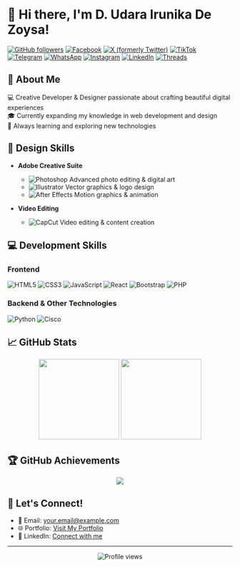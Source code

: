 # 👋 Hi there, I'm D. Udara Irunika De Zoysa!

[![GitHub followers](https://img.shields.io/github/followers/UdaraIrunika?label=Follow&style=social)](https://github.com/UdaraIrunika)
[![Facebook](https://img.shields.io/badge/Facebook-1877F2?style=flat&logo=facebook&logoColor=white)](https://facebook.com/yourusername)
[![X (formerly Twitter)](https://img.shields.io/badge/X-1DA1F2?style=flat&logo=x&logoColor=white)](https://x.com/yourusername)
[![TikTok](https://img.shields.io/badge/TikTok-000000?style=flat&logo=tiktok&logoColor=white)](https://tiktok.com/@yourusername)
[![Telegram](https://img.shields.io/badge/Telegram-2CA5E0?style=flat&logo=telegram&logoColor=white)](https://t.me/yourusername)
[![WhatsApp](https://img.shields.io/badge/WhatsApp-25D366?style=flat&logo=whatsapp&logoColor=white)](https://wa.me/yourphonenumber)
[![Instagram](https://img.shields.io/badge/Instagram-E4405F?style=flat&logo=instagram&logoColor=white)](https://instagram.com/yourusername)
[![LinkedIn](https://img.shields.io/badge/LinkedIn-0A66C2?style=flat&logo=linkedin&logoColor=white)](https://linkedin.com/in/yourusername)
[![Threads](https://img.shields.io/badge/Threads-000000?style=flat&logo=threads&logoColor=white)](https://threads.net/yourusername)

## 🚀 About Me

💻 Creative Developer & Designer passionate about crafting beautiful digital experiences  
🎓 Currently expanding my knowledge in web development and design  
🌱 Always learning and exploring new technologies

## 🎨 Design Skills

- **Adobe Creative Suite**
  - ![Photoshop](https://img.shields.io/badge/Photoshop-31A8FF?style=flat&logo=adobe-photoshop&logoColor=white) Advanced photo editing & digital art
  - ![Illustrator](https://img.shields.io/badge/Illustrator-FF9A00?style=flat&logo=adobe-illustrator&logoColor=white) Vector graphics & logo design
  - ![After Effects](https://img.shields.io/badge/After%20Effects-9999FF?style=flat&logo=adobe-after-effects&logoColor=white) Motion graphics & animation

- **Video Editing**
  - ![CapCut](https://img.shields.io/badge/CapCut-00C16E?style=flat&logo=capcut&logoColor=white) Video editing & content creation

## 💻 Development Skills

### Frontend
![HTML5](https://img.shields.io/badge/HTML5-E34F26?style=flat&logo=html5&logoColor=white)
![CSS3](https://img.shields.io/badge/CSS3-1572B6?style=flat&logo=css3&logoColor=white)
![JavaScript](https://img.shields.io/badge/JavaScript-F7DF1E?style=flat&logo=javascript&logoColor=black)
![React](https://img.shields.io/badge/React-61DAFB?style=flat&logo=react&logoColor=black)
![Bootstrap](https://img.shields.io/badge/Bootstrap-7952B3?style=flat&logo=bootstrap&logoColor=white)
![PHP](https://img.shields.io/badge/PHP-777BB4?style=flat&logo=php&logoColor=white)

### Backend & Other Technologies
![Python](https://img.shields.io/badge/Python-3776AB?style=flat&logo=python&logoColor=white)
![Cisco](https://img.shields.io/badge/Cisco-1BA0D7?style=flat&logo=cisco&logoColor=white)

## 📈 GitHub Stats

<div align="center">
  <img height="180em" src="https://github-readme-stats.vercel.app/api?username=UdaraIrunika&show_icons=true&theme=radical&include_all_commits=true&count_private=true"/>
  <img height="180em" src="https://github-readme-stats.vercel.app/api/top-langs/?username=UdaraIrunika&layout=compact&langs_count=7&theme=radical"/>
</div>

## 🏆 GitHub Achievements

<div align="center">
  <img src="https://github-profile-trophy.vercel.app/?username=UdaraIrunika&theme=radical&no-frame=true&no-bg=true&margin-w=4&row=1"/>
</div>

## 🤝 Let's Connect!

- 📧 Email: your.email@example.com
- 🌐 Portfolio: [Visit My Portfolio](https://yourportfolio.com)
- 💼 LinkedIn: [Connect with me](https://linkedin.com/in/yourusername)

---

<div align="center">
  <img src="https://komarev.com/ghpvc/?username=UdaraIrunika&label=Profile%20views&color=0e75b6&style=flat" alt="Profile views"/>
</div>
